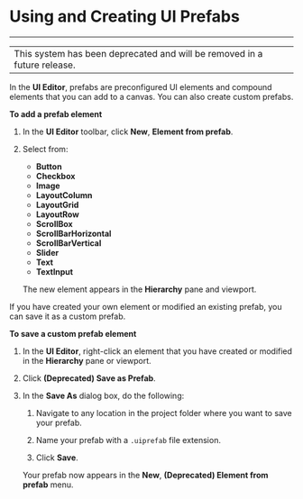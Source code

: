 # Using and Creating UI Prefabs<a name="ui-editor-prefabs"></a>


****  

|  | 
| --- |
| This system has been deprecated and will be removed in a future release\. | 

In the **UI Editor**, prefabs are preconfigured UI elements and compound elements that you can add to a canvas\. You can also create custom prefabs\.

**To add a prefab element**

1. In the **UI Editor** toolbar, click **New**, **Element from prefab**\.

1. Select from:
   + **Button**
   + **Checkbox**
   + **Image**
   + **LayoutColumn**
   + **LayoutGrid**
   + **LayoutRow**
   + **ScrollBox**
   + **ScrollBarHorizontal**
   + **ScrollBarVertical**
   + **Slider**
   + **Text**
   + **TextInput**

   The new element appears in the **Hierarchy** pane and viewport\.

   

If you have created your own element or modified an existing prefab, you can save it as a custom prefab\.

**To save a custom prefab element**

1. In the **UI Editor**, right\-click an element that you have created or modified in the **Hierarchy** pane or viewport\.

1. Click **\(Deprecated\) Save as Prefab**\.

1. In the **Save As** dialog box, do the following:

   1. Navigate to any location in the project folder where you want to save your prefab\.

   1. Name your prefab with a `.uiprefab` file extension\.

   1. Click **Save**\.

   Your prefab now appears in the **New**, **\(Deprecated\) Element from prefab** menu\.